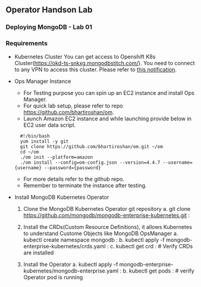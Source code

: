 ## Operator Handson Lab

### Deploying MongoDB - Lab 01
### Requirements
- Kubernetes Cluster
You can get access to Openshift K8s Cluster(https://okd-ts-snkxg.mongodbstitch.com/). You need to connect to any VPN to access this cluster. Please refer to [this notification](https://groups.google.com/a/10gen.com/g/ts/c/ORTO-WmLE8A). 

- Ops Manager Instance
  - For Testing purpose you can spin up an EC2 instance and install Ops Manager. 
  - For quick lab setup, please refer to repo https://github.com/bhartiroshan/om. 
  - Launch Amazon EC2 instance and while launching provide below in EC2 user data script. 
  ```
    #!/bin/bash
    yum install -y git
    git clone https://github.com/bhartiroshan/om.git ~/om
    cd ~/om
    ./om init --platform=amazon
    ./om install --config=om-config.json --version=4.4.7 --username={username} --password={password}
  ```
  - For more details refer to the github repo. 
  - Remember to terminate the instance after testing. 

- Install MongoDB Kubernetes Operator
    1. Clone the MongoDB Kubernetes Operator git repository
    a. git clone https://github.com/mongodb/mongodb-enterprise-kubernetes.git :

    2. Install the CRDs(Custom Resource Definitions), it allows Kubernetes to understand Custome Objects like MongoDB OpsManager
    a. kubectl create namespace mongodb :
    b. kubectl apply -f mongodb-enterprise-kubernetes/crds.yaml :
    c. kubectl get crd : # Verify CRDs are installed

    3. Install the Operator
    a. kubectl apply -f mongodb-enterprise-kubernetes/mongodb-enterprise.yaml :
    b. kubectl get pods : # verify Operator pod is running 
